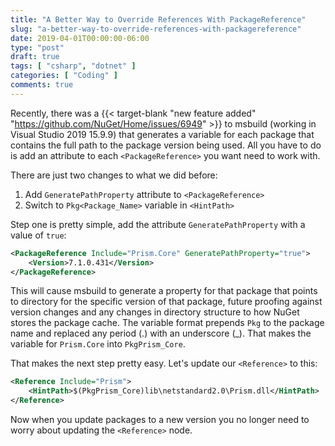 ```yaml
---
title: "A Better Way to Override References With PackageReference"
slug: "a-better-way-to-override-references-with-packagereference"
date: 2019-04-01T00:00:00-06:00
type: "post"
draft: true
tags: [ "csharp", "dotnet" ]
categories: [ "Coding" ]
comments: true
---
```


Recently, there was a {{< target-blank "new feature added" "https://github.com/NuGet/Home/issues/6949" >}} to msbuild (working in Visual Studio 2019 15.9.9) that generates a variable for each package that contains the full path to the package version being used. All you have to do is add an attribute to each `<PackageReference>` you want need to work with. 

There are just two changes to what we did before:

1. Add `GeneratePathProperty` attribute to `<PackageReference>`
2. Switch to `Pkg<Package_Name>` variable in `<HintPath>`

Step one is pretty simple, add the attribute `GeneratePathProperty` with a value of `true`:

```xml
<PackageReference Include="Prism.Core" GeneratePathProperty="true">
    <Version>7.1.0.431</Version>
</PackageReference>
```

This will cause msbuild to generate a property for that package that points to directory for the specific version of that package, future proofing against version changes and any changes in directory structure to how NuGet stores the package cache. The variable format prepends `Pkg` to the package name and replaced any period (.) with an underscore (_). That makes the variable for `Prism.Core` into `PkgPrism_Core`.

That makes the next step pretty easy. Let's update our `<Reference>` to this:

```xml
<Reference Include="Prism">
    <HintPath>$(PkgPrism_Core)lib\netstandard2.0\Prism.dll</HintPath>
</Reference>
```

Now when you update packages to a new version you no longer need to worry about updating the `<Reference>` node.